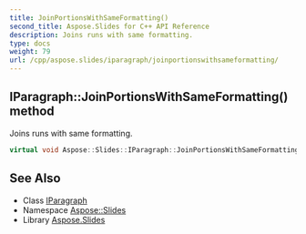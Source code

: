 ```yaml
---
title: JoinPortionsWithSameFormatting()
second_title: Aspose.Slides for C++ API Reference
description: Joins runs with same formatting.
type: docs
weight: 79
url: /cpp/aspose.slides/iparagraph/joinportionswithsameformatting/
---
```

## IParagraph::JoinPortionsWithSameFormatting() method


Joins runs with same formatting.

```cpp
virtual void Aspose::Slides::IParagraph::JoinPortionsWithSameFormatting()=0
```

## See Also

* Class [IParagraph](./)
* Namespace [Aspose::Slides](../)
* Library [Aspose.Slides](../../)